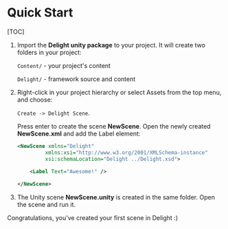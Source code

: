 # Quick Start

[TOC]

1. Import the **Delight unity package** to your project. It will create two folders in your project:

   `Content/` - your project's content

   `Delight/` - framework source and content

   

2. Right-click in your project hierarchy or select Assets from the top menu, and choose: 

   `Create -> Delight Scene`. 

   Press enter to create the scene **NewScene**. Open the newly created **NewScene.xml** and add the Label element:

   ```xml
   <NewScene xmlns="Delight" 
            xmlns:xsi="http://www.w3.org/2001/XMLSchema-instance"
            xsi:schemaLocation="Delight ../Delight.xsd">
     
       <Label Text="Awesome!" />
   
   </NewScene>
   ```

   

3. The Unity scene **NewScene.unity** is created in the same folder. Open the scene and run it.

Congratulations, you've created your first scene in Delight :)

